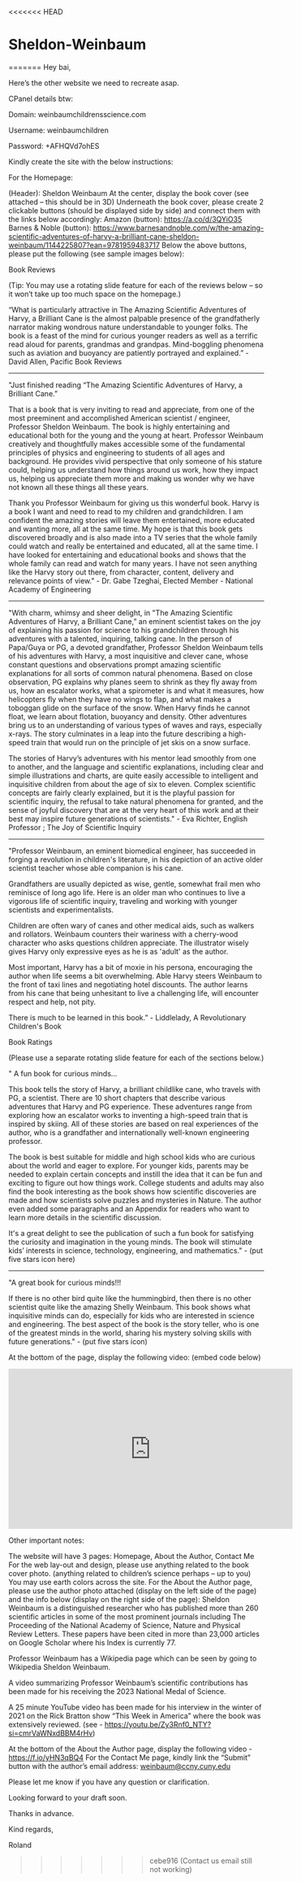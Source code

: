 <<<<<<< HEAD
# Sheldon-Weinbaum
=======
Hey bai,

 

Here’s the other website we need to recreate asap.

CPanel details btw:

Domain: weinbaumchildrensscience.com

Username: weinbaumchildren

Password: +AFHQVd7ohES

 

Kindly create the site with the below instructions:

For the Homepage:

(Header): Sheldon Weinbaum
At the center, display the book cover (see attached – this should be in 3D)
Underneath the book cover, please create 2 clickable buttons (should be displayed side by side) and connect them with the links below accordingly:
Amazon (button): https://a.co/d/3QYiO35
Barnes & Noble (button): https://www.barnesandnoble.com/w/the-amazing-scientific-adventures-of-harvy-a-brilliant-cane-sheldon-weinbaum/1144225807?ean=9781959483717
Below the above buttons, please put the following (see sample images below):


Book Reviews

(Tip: You may use a rotating slide feature for each of the reviews below – so it won’t take up too much space on the homepage.)

“What is particularly attractive in The Amazing Scientific Adventures of Harvy, a Brilliant Cane is the almost palpable presence of the grandfatherly narrator making wondrous nature understandable to younger folks. The book is a feast of the mind for curious younger readers as well as a terrific read aloud for parents, grandmas and grandpas. Mind-boggling phenomena such as aviation and buoyancy are patiently portrayed and explained.” - David Allen, Pacific Book Reviews

*****

"Just finished reading “The Amazing Scientific Adventures of Harvy, a Brilliant Cane.”

That is a book that is very inviting to read and appreciate, from one of the most preeminent and accomplished American scientist / engineer, Professor Sheldon Weinbaum. The book is highly entertaining and educational both for the young and the young at heart. Professor Weinbaum creatively and thoughtfully makes accessible some of the fundamental principles of physics and engineering to students of all ages and background. He provides vivid perspective that only someone of his stature could, helping us understand how things around us work, how they impact us, helping us appreciate them more and making us wonder why we have not known all these things all these years.

Thank you Professor Weinbaum for giving us this wonderful book. Harvy is a book I want and need to read to my children and grandchildren. I am confident the amazing stories will leave them entertained, more educated and wanting more, all at the same time. My hope is that this book gets discovered broadly and is also made into a TV series that the whole family could watch and really be entertained and educated, all at the same time. I have looked for entertaining and educational books and shows that the whole family can read and watch for many years. I have not seen anything like the Harvy story out there, from character, content, delivery and relevance points of view." - Dr. Gabe Tzeghai, Elected Member - National Academy of Engineering

*****

"With charm, whimsy and sheer delight, in "The Amazing Scientific Adventures of Harvy, a Brilliant Cane,” an eminent scientist takes on the joy of explaining his passion for science to his grandchildren through his adventures with a talented, inquiring, talking cane. In the person of Papa/Guya or PG, a devoted grandfather, Professor Sheldon Weinbaum tells of his adventures with Harvy, a most inquisitive and clever cane, whose constant questions and observations prompt amazing scientific explanations for all sorts of common natural phenomena. Based on close observation, PG explains why planes seem to shrink as they fly away from us, how an escalator works, what a spirometer is and what it measures, how helicopters fly when they have no wings to flap, and what makes a toboggan glide on the surface of the snow. When Harvy finds he cannot float, we learn about flotation, buoyancy and density. Other adventures bring us to an understanding of various types of waves and rays, especially x-rays. The story culminates in a leap into the future describing a high-speed train that would run on the principle of jet skis on a snow surface.

The stories of Harvy’s adventures with his mentor lead smoothly from one to another, and the language and scientific explanations, including clear and simple illustrations and charts, are quite easily accessible to intelligent and inquisitive children from about the age of six to eleven. Complex scientific concepts are fairly clearly explained, but it is the playful passion for scientific inquiry, the refusal to take natural phenomena for granted, and the sense of joyful discovery that are at the very heart of this work and at their best may inspire future generations of scientists." - Eva Richter, English Professor ; The Joy of Scientific Inquiry

*****

"Professor Weinbaum, an eminent biomedical engineer, has succeeded in forging a revolution in children's literature, in his depiction of an active older scientist teacher whose able companion is his cane. 

Grandfathers are usually depicted as wise, gentle, somewhat frail men who reminisce of long ago life. Here is an older man who continues to live a vigorous life of scientific inquiry, traveling and working with younger scientists and experimentalists.

Children are often wary of canes and other medical aids, such as walkers and rollators. Weinbaum counters their wariness with a cherry-wood character who asks questions children appreciate. The illustrator wisely gives Harvy only expressive eyes as he is as 'adult' as the author.

Most important, Harvy has a bit of moxie in his persona, encouraging the author when life seems a bit overwhelming. Able Harvy steers Weinbaum to the front of taxi lines and negotiating hotel discounts. The author learns from his cane that being unhesitant to live a challenging life, will encounter respect and help, not pity.

There is much to be learned in this book.” -  Liddlelady, A Revolutionary Children's Book

        

Book Ratings

(Please use a separate rotating slide feature for each of the sections below.)  

" A fun book for curious minds...

This book tells the story of Harvy, a brilliant childlike cane, who travels with PG, a scientist. There are 10 short chapters that describe various adventures that Harvy and PG experience. These adventures range from exploring how an escalator works to inventing a high-speed train that is inspired by skiing. All of these stories are based on real experiences of the author, who is a grandfather and internationally well-known engineering professor.

The book is best suitable for middle and high school kids who are curious about the world and eager to explore. For younger kids, parents may be needed to explain certain concepts and instill the idea that it can be fun and exciting to figure out how things work. College students and adults may also find the book interesting as the book shows how scientific discoveries are made and how scientists solve puzzles and mysteries in Nature. The author even added some paragraphs and an Appendix for readers who want to learn more details in the scientific discussion.

It's a great delight to see the publication of such a fun book for satisfying the curiosity and imagination in the young minds. The book will stimulate kids’ interests in science, technology, engineering, and mathematics." - (put five stars icon here)

 *****

"A great book for curious minds!!!

If there is no other bird quite like the hummingbird, then there is no other scientist quite like the amazing Shelly Weinbaum. This book shows what inquisitive minds can do, especially for kids who are interested in science and engineering. The best aspect of the book is the story teller, who is one of the greatest minds in the world, sharing his mystery solving skills with future generations." - (put five stars icon)

 

At the bottom of the page, display the following video: (embed code below)
<iframe width="560" height="315" src="https://www.youtube.com/embed/IpIMLNw_oDw" title="YouTube video player" frameborder="0" allow="accelerometer; autoplay; clipboard-write; encrypted-media; gyroscope; picture-in-picture" allowfullscreen></iframe>

 

Other important notes:

The website will have 3 pages: Homepage, About the Author, Contact Me
For the web lay-out and design, please use anything related to the book cover photo. (anything related to children’s science perhaps – up to you)
You may use earth colors across the site.
For the About the Author page, please use the author photo attached (display on the left side of the page) and the info below (display on the right side of the page):
Sheldon Weinbaum is a distinguished researcher who has published more than 260 scientific articles in some of the most prominent journals including The Proceeding of the National Academy of Science, Nature and Physical Review Letters. These papers have been cited in more than 23,000 articles on Google Scholar where his Index is currently 77.

Professor Weinbaum has a Wikipedia page which can be seen by going to Wikipedia Sheldon Weinbaum.

A video summarizing Professor Weinbaum’s scientific contributions has been made for his receiving the 2023 National Medal of Science.

A 25 minute YouTube video has been made for his interview in the winter of 2021 on the Rick Bratton show “This Week in America” where the book was extensively reviewed. (see - https://youtu.be/Zy3Rnf0_NTY?si=cmrVaWNxdBBM4rHv)

At the bottom of the About the Author page, display the following video - https://f.io/yHN3qBQ4​
For the Contact Me page, kindly link the “Submit” button with the author’s email address: weinbaum@ccny.cuny.edu
 

Please let me know if you have any question or clarification.

Looking forward to your draft soon.

Thanks in advance.

Kind regards,

 

Roland
>>>>>>> cebe916 (Contact us email still not working)
